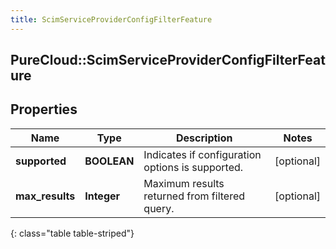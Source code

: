 ```yaml
---
title: ScimServiceProviderConfigFilterFeature
---
```

## PureCloud::ScimServiceProviderConfigFilterFeature

## Properties

|Name | Type | Description | Notes|
|------------ | ------------- | ------------- | -------------|
| **supported** | **BOOLEAN** | Indicates if configuration options is supported. | [optional] |
| **max_results** | **Integer** | Maximum results returned from filtered query. | [optional] |
{: class="table table-striped"}


